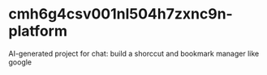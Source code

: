 # cmh6g4csv001nl504h7zxnc9n-platform
AI-generated project for chat: build a shorccut and bookmark manager like google
